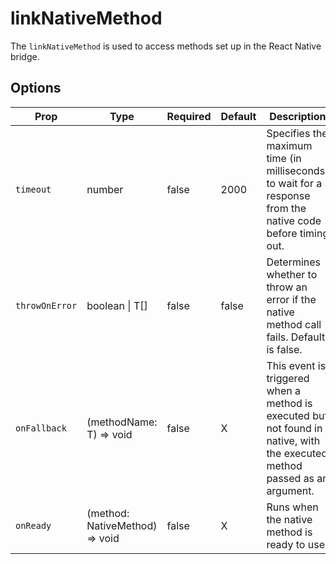 # linkNativeMethod

The `linkNativeMethod` is used to access methods set up in the React Native bridge.

## Options 

| Prop             | Type                           | Required | Default | Description                                                                 |
|------------------|--------------------------------|----------|---------|---------------------------------------------------------------------------|
| `timeout`         | number                         | false | 2000 | Specifies the maximum time (in milliseconds) to wait for a response from the native code before timing out.                  |
| `throwOnError`          | boolean \| T[]                        | false | false | Determines whether to throw an error if the native method call fails. Default is false.                                          |
| `onFallback`       | (methodName: T) => void      | false | X |This event is triggered when a method is executed but not found in native, with the executed method passed as an argument.         |
| `onReady`       | (method: NativeMethod) => void      | false | X | Runs when the native method is ready to use.